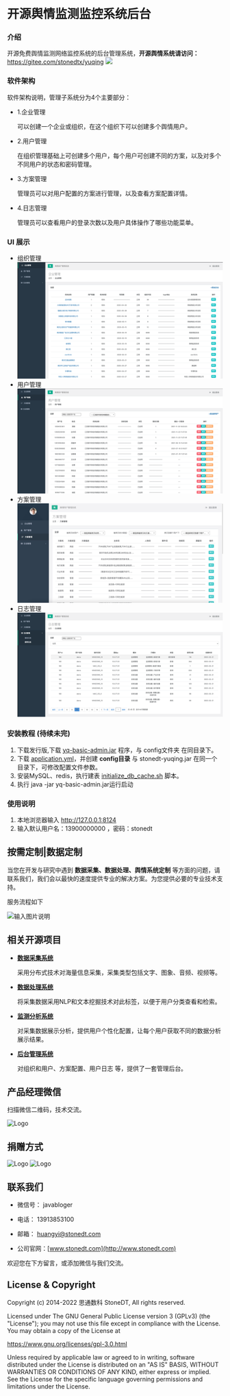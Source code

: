 # 开源舆情监测监控系统后台

### 介绍
开源免费舆情监测网络监控系统的后台管理系统，**开源舆情系统请访问：**  https://gitee.com/stonedtx/yuqing
<img src="https://gitee.com/stonedtx/yuqing/raw/master/ProIMG/login.png" />



### 软件架构
软件架构说明，管理子系统分为4个主要部分：

- 1.企业管理
  
  可以创建一个企业或组织，在这个组织下可以创建多个舆情用户。

- 2.用户管理

  在组织管理基础上可创建多个用户，每个用户可创建不同的方案，以及对多个不同用户的状态和密码管理。

- 3.方案管理

  管理员可以对用户配置的方案进行管理，以及查看方案配置详情。

- 4.日志管理
 
  管理员可以查看用户的登录次数以及用户具体操作了哪些功能菜单。

### UI 展示

- 组织管理
![输入图片说明](proIMG/group-manager.png)
- 用户管理
![输入图片说明](proIMG/user-manager.png)
- 方案管理
![输入图片说明](proIMG/case-manager.png)
- 日志管理
![输入图片说明](proIMG/logger-manager.png)



### 安装教程 (待续未完)

1.  下载发行版,下载 [yq-basic-admin.jar](https://gitee.com/stonedtx/yuqing-manager/blob/master/lastest_version/yq-basic-admin.jar) 程序，与 config文件夹 在同目录下。
2.  下载 [application.yml](https://gitee.com/stonedtx/yuqing-manager/blob/master/config/application.yml)，并创建 **config目录**  与 stonedt-yuqing.jar 在同一个目录下，可修改配置文件参数。
3.  安装MySQL、redis，执行建表 [initialize_db_cache.sh](https://gitee.com/stonedtx/yuqing-manager/blob/master/initialize_db_cache.sh)  脚本。
4.  执行 java -jar yq-basic-admin.jar运行启动


### 使用说明

1.  本地浏览器输入 http://127.0.0.1:8124
2.  输入默认用户名：13900000000 ，密码：stonedt



##  按需定制|数据定制
  当您在开发与研究中遇到  **数据采集、数据处理、舆情系统定制**  等方面的问题，请联系我们，我们会以最快的速度提供专业的解决方案。为您提供必要的专业技术支持。

  服务流程如下

![输入图片说明](https://gitee.com/stonedtx/yuqing/raw/master/ProIMG/data-plan.png)

## 相关开源项目

- **[数据采集系统](https://gitee.com/stonedtx/yuqing-manager)** 

    采用分布式技术对海量信息采集，采集类型包括文字、图象、音频、视频等。

- **[数据处理系统](https://gitee.com/stonedtx/yuqing-process)** 
 
  将采集数据采用NLP和文本挖掘技术对此标签，以便于用户分类查看和检索。

- **[监测分析系统](https://gitee.com/stonedtx/yuqing-manager)** 
   
  对采集数据展示分析，提供用户个性化配置，让每个用户获取不同的数据分析展示结果。

- **[后台管理系统](https://gitee.com/stonedtx/yuqing-manager)** 
   
   对组织和用户、方案配置、用户日志 等，提供了一套管理后台。


## 产品经理微信
   扫描微信二维码，技术交流。

<img src="https://gitee.com/stonedtx/yuqing/raw/master/ProIMG/%E8%81%94%E7%B3%BB%E6%88%91%E4%BB%AC-%E4%B8%AA%E4%BA%BA%E5%BE%AE%E4%BF%A1.jpg" title="Logo"  width="220">


## 捐赠方式

<img src="https://gitee.com/stonedtx/yuqing/raw/master/ProIMG/Wechat.png" title="Logo"  width="200">

<img src="https://gitee.com/stonedtx/yuqing/raw/master/ProIMG/zhifubao-pay.png" title="Logo"  width="200">



## 联系我们

+ 微信号： javabloger  

+ 电话： 13913853100

+ 邮箱： huangyi@stonedt.com

+ 公司官网：[www.stonedt.com](http://www.stonedt.com)

欢迎您在下方留言，或添加微信与我们交流。


## License & Copyright

Copyright (c) 2014-2022 思通数科 StoneDT, All rights reserved.

Licensed under The GNU General Public License version 3 (GPLv3)  (the "License"); you may not use this file except in compliance with the License. You may obtain a copy of the License at

<https://www.gnu.org/licenses/gpl-3.0.html>

Unless required by applicable law or agreed to in writing, software distributed under the License is distributed on an "AS IS" BASIS, WITHOUT WARRANTIES OR CONDITIONS OF ANY KIND, either express or implied. See the License for the specific language governing permissions and limitations under the License.